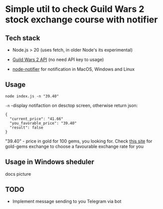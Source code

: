 # Simple util to check Guild Wars 2 stock exchange course with notifier

## Tech stack

* Node.js > 20 (uses fetch, in older Node's its experimental)

* [Guild Wars 2 API](https://wiki.guildwars2.com/wiki/API:2/commerce/exchange/coins) (no need API key to usage)

* [node-notifier](https://github.com/mikaelbr/node-notifier) for notification in MacOS, Windows and Linux

## Usage

`node index.js -n "39.40"`

`-n` -display notifaction on desctop screen, otherwise return json:
``` 
{
  "current_price": "41.66"
  "you_favorable_price": "39.40"
  "result": false
}
```

"39.40" -  price in gold for 100 gems, you looking for. Check [this site](https://www.gw2tp.com/gems) for gold-gems exchange to choose a favourable exchange rate for you

## Usage in Windows sheduler

docs picture

## TODO

* Implement message sending to you Telegram via bot
